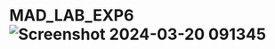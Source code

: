 # MAD_LAB_EXP6![Screenshot 2024-03-20 091345](https://github.com/kainaat0110/MAD_LAB_EXP6/assets/110599444/36931a96-d035-4ff4-b8d1-40163213382e)
